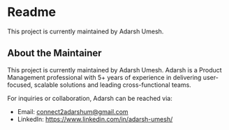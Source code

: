 # Readme

This project is currently maintained by Adarsh Umesh.

## About the Maintainer

This project is currently maintained by Adarsh Umesh. Adarsh is a Product Management professional with 5+ years of experience in delivering user-focused, scalable solutions and leading cross-functional teams.

For inquiries or collaboration, Adarsh can be reached via:
- Email: connect2adarshum@gmail.com
- LinkedIn: https://www.linkedin.com/in/adarsh-umesh/
